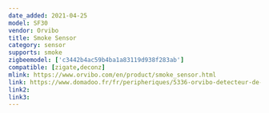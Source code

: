 ```yaml
---
date_added: 2021-04-25
model: SF30
vendor: Orvibo
title: Smoke Sensor
category: sensor
supports: smoke
zigbeemodel: ['c3442b4ac59b4ba1a83119d938f283ab']
compatible: [zigate,deconz]
mlink: https://www.orvibo.com/en/product/smoke_sensor.html
link: https://www.domadoo.fr/fr/peripheriques/5336-orvibo-detecteur-de-fumee-zigbee.html
link2: 
link3: 
---
```


